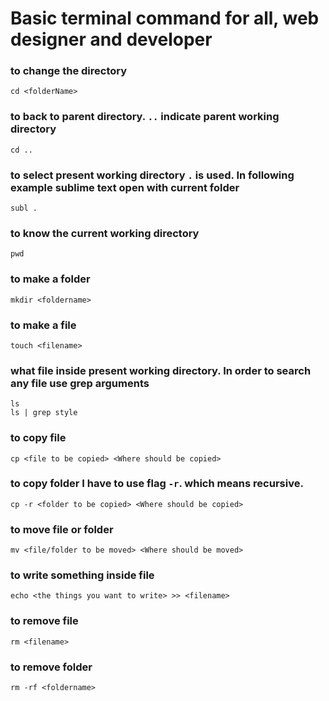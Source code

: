 # Basic terminal command for all, web designer and developer 

### to change the directory
~~~
cd <folderName>
~~~

### to back to parent directory. `..` indicate parent working directory
~~~
cd ..
~~~

### to select present working directory `.` is used. In following example sublime text open with current folder
~~~
subl .
~~~

### to know the current working directory  
~~~
pwd
~~~

### to make a folder
~~~
mkdir <foldername>
~~~

### to make a file
~~~
touch <filename>
~~~

### what file inside present working directory. In order to search any file use grep arguments
~~~
ls
ls | grep style
~~~

### to copy file
~~~
cp <file to be copied> <Where should be copied>
~~~

### to copy folder I have to use flag `-r`. which means recursive.
~~~
cp -r <folder to be copied> <Where should be copied>
~~~

### to move file or folder
~~~
mv <file/folder to be moved> <Where should be moved>
~~~

### to write something inside file
~~~
echo <the things you want to write> >> <filename>
~~~

### to remove file
~~~
rm <filename>
~~~

### to remove folder
~~~
rm -rf <foldername>
~~~
